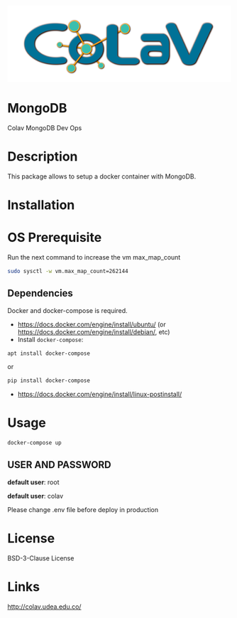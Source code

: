 <img src="https://raw.githubusercontent.com/colav/colav.github.io/master/img/Logo.png"/>

# MongoDB
Colav MongoDB Dev Ops


# Description
This package allows to setup a docker container with MongoDB.

# Installation

# OS Prerequisite
Run the next command to increase the vm max_map_count
```bash
sudo sysctl -w vm.max_map_count=262144
```

## Dependencies
Docker and docker-compose is required.
* https://docs.docker.com/engine/install/ubuntu/ (or https://docs.docker.com/engine/install/debian/, etc)
* Install `docker-compose`:  
```bash
apt install docker-compose
```
or
```bash
pip install docker-compose
```

* https://docs.docker.com/engine/install/linux-postinstall/


# Usage

```bash
docker-compose up
``` 

## USER AND PASSWORD

**default user**: root

**default user**: colav

 Please change .env file before deploy in production

# License
BSD-3-Clause License 

# Links
http://colav.udea.edu.co/

